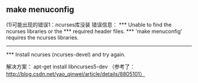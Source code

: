 ## make menuconfig

(1)可能出现的错误1：ncurses库没装
错误信息：
 *** Unable to find the ncurses libraries or the
 *** required header files.
 *** 'make menuconfig' requires the ncurses libraries.

***
 *** Install ncurses (ncurses-devel) and try again.

解决方案：  apt-get install libncurses5-dev （参考了：http://blog.csdn.net/yao_qinwei/article/details/8805101）

